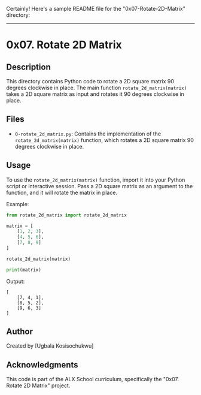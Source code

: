 Certainly! Here's a sample README file for the "0x07-Rotate-2D-Matrix" directory:

---

# 0x07. Rotate 2D Matrix

## Description

This directory contains Python code to rotate a 2D square matrix 90 degrees clockwise in place. The main function `rotate_2d_matrix(matrix)` takes a 2D square matrix as input and rotates it 90 degrees clockwise in place.

## Files

- `0-rotate_2d_matrix.py`: Contains the implementation of the `rotate_2d_matrix(matrix)` function, which rotates a 2D square matrix 90 degrees clockwise in place.

## Usage

To use the `rotate_2d_matrix(matrix)` function, import it into your Python script or interactive session. Pass a 2D square matrix as an argument to the function, and it will rotate the matrix in place.

Example:

```python
from rotate_2d_matrix import rotate_2d_matrix

matrix = [
    [1, 2, 3],
    [4, 5, 6],
    [7, 8, 9]
]

rotate_2d_matrix(matrix)

print(matrix)
```

Output:
```
[
    [7, 4, 1],
    [8, 5, 2],
    [9, 6, 3]
]
```

## Author

Created by [Ugbala Kosisochukwu]

## Acknowledgments

This code is part of the ALX School curriculum, specifically the "0x07. Rotate 2D Matrix" project.
